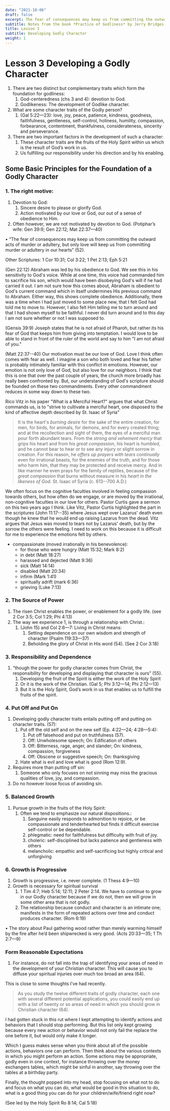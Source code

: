 ```yaml
---
date: "2021-10-06"
draft: false
excerpt: The fear of consequences may keep us from committing the outward acts of murder or adultery, but only love will keep us from committing murder or adultery in our hearts. Practice of Godliness, 52
subtitle: Notes from the book *Practice of Godliness* by Jerry Bridges.
title: Lesson 3
subtitle: Developing Godly Character
weight: 1
---
```


# Lesson 3 Developing a Godly Character

1. There are two distinct but complementary traits which form the foundation for godliness:
   1. God-centeredness (chs 3 and 4): devotion to God.
   2. Godlikeness: The development of Godlike character.
2. What are some character traits of the Godly person?
   1. (Gal 5:22—23): love, joy, peace, patience, kindness, goodness, faithfulness, gentleness, self-control, holiness, humility, compassion, forbearance, contentment, thankfulness, considerateness, sincerity and perseverance.
3. There are two important factors in the development of such a character:
   1. These character traits are the fruits of the Holy Spirit within us which is the result of God’s work in us.
   2. Us fulfilling our responsibility under his direction and by his enabling.

## Some Basic Principles for the Foundation of a Godly Character

### 1. The right motive:

1. Devotion to God:
   1. Sincere desire to please or glorify God.
   2. Action motivated by our love or God, our out of a sense of obedience to Him.
2. Often however, we are not motivated by devotion to God. (Potiphar’s wife: Gen 39:9; Gen 22:12; Mat 22:37—40)

• “The fear of consequences may keep us from committing the outward acts of murder or adultery, but only love will keep us from committing murder or adultery in our hearts” (52).

Other Scriptures: 1 Cor 10:31; Col 3:22; 1 Pet 2:13; Eph 5:21

(Gen 22:12) Abraham was led by his obedience to God. We see this in his sensitivity to God's voice. While at one time, this voice had commanded him to sacrifice his son, which would have been disobeying God's will if he had carried it out. I am not sure how this comes about, Abraham is obedient to God's current command which in itself undermines His previous command to Abraham. Either way, this shows complete obedience. Additionally, there was a time when I had just moved to some place new, that I felt God had told me to move to. However, I also felt Him telling me to turn around and that I had shown myself to be faithful. I never did turn around and to this day I am not sure whether or not I was supposed to.

(Gensis 39:9) Joseph states that he is not afraid of Pharoh, but rather its his fear of God that keeps him from giving into temptation. I would love to be able to stand in front of the ruler of the world and say to him "I am not afraid of you."

(Matt 22:37--40) Our motivation must be our love of God. Love I think often comes with fear as well. I imagine a son who both loved and fear his father is probably intimately familiar with this conflict in emotions. However, our emotion is not only love of God, but also love for our neighbors. I think that this is one that over the past couple of years, the church more broadly has really been confronted by. But, our understanding of God's scripture should be founded on these two commandments. Every other commandment reduces in some way down to these two.

Rico Vitz in his paper "What is a Merciful Heart?" argues that what Christ commands us, is to "strive to cultivate a merciful heart, one disposed to the kind of affective depth described by St. Isaac of Syria"

> It is the heart's *burning desire* for the sake of the entire creation, for men, for birds, for animals, for demons, and for every created thing; and at the recollection and sight of them, the eyes of a merciful man pour forth abundant tears. From the *strong and vehement mercy* that grips his heart and from his *great compassion*, his heart is *humbled*, and he cannot bear to hear or to see any injury or slight sorrow in creation. For this reason, he *offers up prayers with tears continually* even for irrational beasts, for the enemies of the truth, and for those who harm him, that they may be protected and receive mercy. And in like manner he even prays for the family of reptiles, because of the *great compassion* that burns without measure in his *heart in the likeness of God*. St. Isaac of Syria (c. 613--700 A.D.)

We often focus on the cognitive faculties involved in feeling compassion towards others, but how often do we engage, or are moved by the irrational, non-cognitive faculties in our love for others. Pastor Curtis gave a sermon on this two years ago I think. Like Vitz, Pastor Curtis highlighted the part in the scriptures (John 11:17--35) where Jesus wept over Lazarus' death even though he knew that he would end up raising Lazarus from the dead. Vitz argues that Jesus was moved to tears not by Lazarus' death, but by the sorrow the others were feeling. I need to work on this because it is difficult for me to experience the emotions felt by others.

* compassionate (moved irrationally in his benevolence):
  * for those who were hungry (Matt 15:32; Mark 8:2)
  * in debt (Matt 18:27)
  * harassed and dejected (Matt 9:36)
  * sick (Matt 14:14)
  * disabled (Matt 20:34)
  * infirm (Mark 1:41)
  * spiritually adrift (mark 6:36)
  * grieving (Luke 7:13)

### 2. The Source of Power

1. The risen Christ enables the power, or enablement for a godly life. (see 2 Cor 3:5; Col 1:29; Phi 4:13)
2. The way we experience 1, is through a relationship with Christ.:
   1. (John 15) and Col 2:6—7: Living in Christ means:
      1. Setting dependence on our own wisdom and strength of character (Psalm 119:33—37)
      2. Beholding the glory of Christ in His word (54). (See 2 Cor 3:18)

### 3. Responsibility and Dependence

1. “though the power for godly character comes from Christ, the responsibility for developing and displaying that character is ours” (55).
   1. Developing the fruit of the Spirit is either the work of the Holy Spirit
   2. Or it is the work of the Christian. (Gal 5; Phi 3:12—14; Phi 2:12—13)
   3. But it is the Holy Spirit, God’s work in us that enables us to fulfill the fruits of the spirit.

### 4. Put Off and Put On

1. Developing godly character traits entails putting off and putting on character traits. (57):
   1. Put off the old self and on the new self (Ep. 4:22—24; 4:28—5:4):
      1. Put off falsehood and put on truthfulness (57).
      2. Off: Unwholesome speech; On: Edification of others
      3. Off: Bitterness, rage, anger, and slander; On: kindness, compassion, forgiveness
      4. Off: Obscene or suggestive speech; On: thanksgiving
   2. Hate what is evil and love what is good (Rom 12:9).
2. Requires more than putting off sin:
   1. Someone who only focuses on not sinning may miss the gracious qualities of love, joy, and compassion.
3. Do no however loose focus of avoiding sin.

### 5. Balanced Growth

1. Pursue growth in the fruits of the Holy Spirit:
   1. Often we tend to emphasize our natural dispositions.:
      1. Sanguine easily responds to admonition to rejoice, or be compassionate and tenderhearted but finds it difficult exercise self-control or be dependable.
      2. phlegmatic: need for faithfulness but difficulty with fruit of joy.
      3. choleric: self-disciplined but lacks patience and gentleness with others
      4. melancholic: empathic and self-sacrificing but highly critical and unforgiving

### 6. Growth is Progressive

1. Growth is progressive, i.e. never complete. (1 Thess 4:9—10)
2. Growth is necessary for spiritual survival
   1. 1 Tim 4:7; Heb 5:14; 12:11; 2 Peter 2:14. We have to continue to grow in our Godly character because if we do not, then we will grow in some other area that is not godly.
   2. The relationship because conduct and character is an intimate one; manifests in the form of repeated actions over time and conduct produces character. (Rom 6:19)

• The story about Paul gathering wood rather than merely warming himself by the fire after he’d been shipwrecked is very good. (Acts 20:33—35; 1 Th 2:7—9)

### Form Reasonable Expectations

1. For instance, do not fall into the trap of identifying your areas of need in the development of your Christian character. This will cause you to diffuse your spiritual injuries over much too broad an area (64).

This is close to some thoughts I’ve had recently.

> As you study the twelve different traits of godly character, each one with several different potential applications, you could easily end up with a list of twenty or so areas of need in which you should grow in Christian character (64).

I had gotten stuck in this rut where I kept attempting to identify actions and behaviors that I should stop performing. But this list only kept growing because every new action or behavior would not only fail the replace the one before it, but would only make it longer. 

Which I guess makes sense when you think about all of the possible actions, behaviors one can perform. Then think about the various contexts in which you might perform an action. Some actions may be appropriate, godly even in one context, for instance throwing over the money exchangers tables, which might be sinful in another, say throwing over the tables at a birthday party.

Finally, the thought popped into my head, stop focusing on what not to do and focus on what you can do, what would be good in this situation to do, what is a good thing you can do for your children/wife/friend right now?

(See led by the Holy Spirit Ro 8:14; Cal 5:18)


